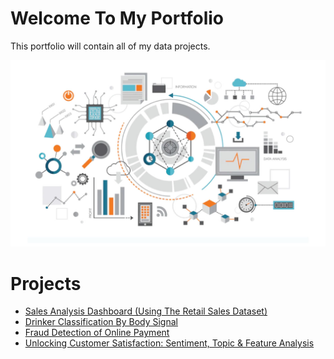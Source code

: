 # Welcome To My Portfolio
This portfolio will contain all of my data projects.

![alt text](image.png)

# Projects 
* [Sales Analysis Dashboard (Using The Retail Sales Dataset)]()
* [Drinker Classification By Body Signal](https://github.com/prateeppyntk/data-projects/blob/5c1679bee1fb51367c00e44108fc42d9cb9cfae7/Drinker%20Classification%20By%20Body%20Signal/README.md)
* [Fraud Detection of Online Payment](https://github.com/prateeppyntk/data-projects/blob/5c1679bee1fb51367c00e44108fc42d9cb9cfae7/Fraud%20Detection%20of%20Online%20Payment/README.md)
* [Unlocking Customer Satisfaction: Sentiment, Topic & Feature Analysis](https://github.com/prateeppyntk/data-projects/blob/5c1679bee1fb51367c00e44108fc42d9cb9cfae7/Unlocking%20Customer%20Satisfaction%3A%20Sentiment%2C%20Topic%20%26%20Feature%20Analysis/README.md)
